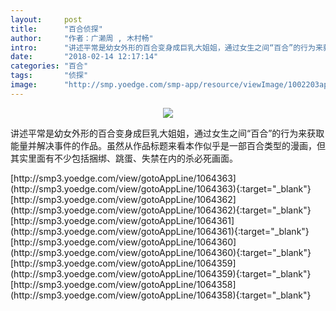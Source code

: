 ```yaml
---
layout:     post
title:      "百合侦探"
author:     "作者：广濑周 , 木村畅"
intro:      "讲述平常是幼女外形的百合变身成巨乳大姐姐，通过女生之间“百合”的行为来获取能量并解决事件的作品。虽然从作品标题来看本作似乎是一部百合类型的漫画，但其实里面有不少包括捆绑、跳蛋、失禁在内的杀必死画面。"
date:       "2018-02-14 12:17:14"
categories: "百合"
tags:       "侦探"
image:      "http://smp.yoedge.com/smp-app/resource/viewImage/1002203appline.png"
---
```

<div style="text-align: center">
<p><img src="http://smp.yoedge.com/smp-app/resource/viewImage/1002203appline.png"/></p>
</div>
<p class="post-meta">
<span>讲述平常是幼女外形的百合变身成巨乳大姐姐，通过女生之间“百合”的行为来获取能量并解决事件的作品。虽然从作品标题来看本作似乎是一部百合类型的漫画，但其实里面有不少包括捆绑、跳蛋、失禁在内的杀必死画面。</span>
</p>
[http://smp3.yoedge.com/view/gotoAppLine/1064363](http://smp3.yoedge.com/view/gotoAppLine/1064363){:target="_blank"}
[http://smp3.yoedge.com/view/gotoAppLine/1064362](http://smp3.yoedge.com/view/gotoAppLine/1064362){:target="_blank"}
[http://smp3.yoedge.com/view/gotoAppLine/1064361](http://smp3.yoedge.com/view/gotoAppLine/1064361){:target="_blank"}
[http://smp3.yoedge.com/view/gotoAppLine/1064360](http://smp3.yoedge.com/view/gotoAppLine/1064360){:target="_blank"}
[http://smp3.yoedge.com/view/gotoAppLine/1064359](http://smp3.yoedge.com/view/gotoAppLine/1064359){:target="_blank"}
[http://smp3.yoedge.com/view/gotoAppLine/1064358](http://smp3.yoedge.com/view/gotoAppLine/1064358){:target="_blank"}


